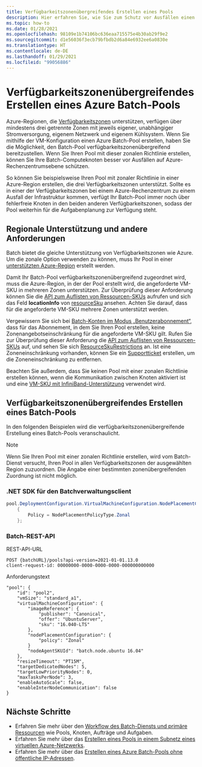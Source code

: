 ```yaml
---
title: Verfügbarkeitszonenübergreifendes Erstellen eines Pools
description: Hier erfahren Sie, wie Sie zum Schutz vor Ausfällen einen Batch-Pool mit zonaler Richtlinie erstellen.
ms.topic: how-to
ms.date: 01/28/2021
ms.openlocfilehash: 98109e1b74106bc636eaa715575e4b30ab29f9e2
ms.sourcegitcommit: d1e56036f3ecb79bfbdb2d6a84e6932ee6a0830e
ms.translationtype: HT
ms.contentlocale: de-DE
ms.lasthandoff: 01/29/2021
ms.locfileid: "99056886"
---
```

# <a name="create-an-azure-batch-pool-across-availability-zones"></a>Verfügbarkeitszonenübergreifendes Erstellen eines Azure Batch-Pools

Azure-Regionen, die [Verfügbarkeitszonen](https://azure.microsoft.com/global-infrastructure/availability-zones/) unterstützen, verfügen über mindestens drei getrennte Zonen mit jeweils eigener, unabhängiger Stromversorgung, eigenem Netzwerk und eigenem Kühlsystem. Wenn Sie mithilfe der VM-Konfiguration einen Azure Batch-Pool erstellen, haben Sie die Möglichkeit, den Batch-Pool verfügbarkeitszonenübergreifend bereitzustellen. Wenn Sie Ihren Pool mit dieser zonalen Richtlinie erstellen, können Sie Ihre Batch-Computeknoten besser vor Ausfällen auf Azure-Rechenzentrumsebene schützen.

So können Sie beispielsweise Ihren Pool mit zonaler Richtlinie in einer Azure-Region erstellen, die drei Verfügbarkeitszonen unterstützt. Sollte es in einer der Verfügbarkeitszonen bei einem Azure-Rechenzentrum zu einem Ausfall der Infrastruktur kommen, verfügt Ihr Batch-Pool immer noch über fehlerfreie Knoten in den beiden anderen Verfügbarkeitszonen, sodass der Pool weiterhin für die Aufgabenplanung zur Verfügung steht.

## <a name="regional-support-and-other-requirements"></a>Regionale Unterstützung und andere Anforderungen

Batch bietet die gleiche Unterstützung von Verfügbarkeitszonen wie Azure. Um die zonale Option verwenden zu können, muss Ihr Pool in einer [unterstützten Azure-Region](../availability-zones/az-region.md) erstellt werden.

Damit Ihr Batch-Pool verfügbarkeitszonenübergreifend zugeordnet wird, muss die Azure-Region, in der der Pool erstellt wird, die angeforderte VM-SKU in mehreren Zonen unterstützen. Zur Überprüfung dieser Anforderung können Sie die [API zum Auflisten von Ressourcen-SKUs](/rest/api/compute/resourceskus/list) aufrufen und sich das Feld **locationInfo** von [resourceSku](/rest/api/compute/resourceskus/list#resourcesku) ansehen. Achten Sie darauf, dass für die angeforderte VM-SKU mehrere Zonen unterstützt werden.

Vergewissern Sie sich bei [Batch-Konten im Modus „Benutzerabonnement“](accounts.md#batch-accounts), dass für das Abonnement, in dem Sie Ihren Pool erstellen, keine Zonenangebotseinschränkung für die angeforderte VM-SKU gilt. Rufen Sie zur Überprüfung dieser Anforderung die [API zum Auflisten von Ressourcen-SKUs](/rest/api/compute/resourceskus/list) auf, und sehen Sie sich [ResourceSkuRestrictions](/rest/api/compute/resourceskus/list#resourceskurestrictions) an. Ist eine Zoneneinschränkung vorhanden, können Sie ein [Supportticket](../azure-portal/supportability/sku-series-unavailable.md) erstellen, um die Zoneneinschränkung zu entfernen.

Beachten Sie außerdem, dass Sie keinen Pool mit einer zonalen Richtlinie erstellen können, wenn die Kommunikation zwischen Knoten aktiviert ist und eine [VM-SKU mit InfiniBand-Unterstützung](../virtual-machines/workloads/hpc/enable-infiniband.md) verwendet wird.

## <a name="create-a-batch-pool-across-availability-zones"></a>Verfügbarkeitszonenübergreifendes Erstellen eines Batch-Pools

In den folgenden Beispielen wird die verfügbarkeitszonenübergreifende Erstellung eines Batch-Pools veranschaulicht.

> [!NOTE]
> Wenn Sie Ihren Pool mit einer zonalen Richtlinie erstellen, wird vom Batch-Dienst versucht, Ihren Pool in allen Verfügbarkeitszonen der ausgewählten Region zuzuordnen. Die Angabe einer bestimmten zonenübergreifenden Zuordnung ist nicht möglich.

### <a name="batch-management-client-net-sdk"></a>.NET SDK für den Batchverwaltungsclient

```csharp
pool.DeploymentConfiguration.VirtualMachineConfiguration.NodePlacementConfiguration = new NodePlacementConfiguration()
    {
        Policy = NodePlacementPolicyType.Zonal
    };

```

### <a name="batch-rest-api"></a>Batch-REST-API

REST-API-URL

```
POST {batchURL}/pools?api-version=2021-01-01.13.0
client-request-id: 00000000-0000-0000-0000-000000000000
```

Anforderungstext

```
"pool": {
    "id": "pool2",
    "vmSize": "standard_a1",
    "virtualMachineConfiguration": {
        "imageReference": {
            "publisher": "Canonical",
            "offer": "UbuntuServer",
            "sku": "16.040-LTS"
        },
        "nodePlacementConfiguration": {
            "policy": "Zonal"
        }
        "nodeAgentSKUId": "batch.node.ubuntu 16.04"
    },
    "resizeTimeout": "PT15M",
    "targetDedicatedNodes": 5,
    "targetLowPriorityNodes": 0,
    "maxTasksPerNode": 3,
    "enableAutoScale": false,
    "enableInterNodeCommunication": false
}
```

## <a name="next-steps"></a>Nächste Schritte

- Erfahren Sie mehr über den [Workflow des Batch-Diensts und primäre Ressourcen](batch-service-workflow-features.md) wie Pools, Knoten, Aufträge und Aufgaben.
- Erfahren Sie mehr über das [Erstellen eines Pools in einem Subnetz eines virtuellen Azure-Netzwerks](batch-virtual-network.md).
- Erfahren Sie mehr über das [Erstellen eines Azure Batch-Pools ohne öffentliche IP-Adressen](./batch-pool-no-public-ip-address.md).

